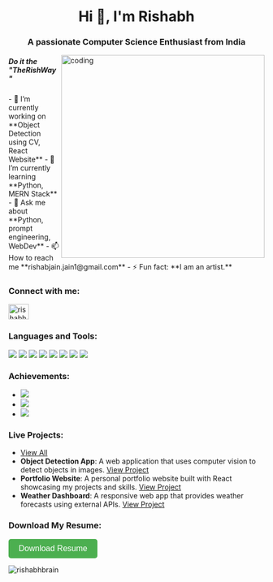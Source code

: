 <h1 align="center">Hi 👋, I'm Rishabh</h1>
<h3 align="center">A passionate Computer Science Enthusiast from India</h3>
<img align="right" alt="coding" width="400" src="https://encrypted-tbn0.gstatic.com/images?q=tbn:ANd9GcTENqHmmRXf4eKZsLmSx2E-4odiXy5fLxiLfw&usqp=CAU">
<h5>Do it the "TheRishWay"</h5>
- 🔭 I’m currently working on **Object Detection using CV, React Website**
- 🌱 I’m currently learning **Python, MERN Stack**
- 💬 Ask me about **Python, prompt engineering, WebDev**
- 📫 How to reach me **rishabjain.jain1@gmail.com**
- ⚡ Fun fact: **I am an artist.**

<h3 align="left">Connect with me:</h3>
<p align="left">
  <a href="https://linkedin.com/in/rishabh-modi" target="_blank">
    <img align="center" src="https://raw.githubusercontent.com/rahuldkjain/github-profile-readme-generator/master/src/images/icons/Social/linked-in-alt.svg" alt="rishabh modi" height="30" width="40" />
  </a>
</p>

<h3 align="left">Languages and Tools:</h3>
<p align="left">
  <img src="https://img.shields.io/badge/HTML5-fff?style=flat-square&logo=html5&logoColor=E34F26" />
  <img src="https://img.shields.io/badge/CSS3-fff?style=flat-square&logo=css3&logoColor=1572B6" />
  <img src="https://img.shields.io/badge/JavaScript-fff?style=flat-square&logo=javascript&logoColor=F7DF1E" />
  <img src="https://img.shields.io/badge/React-fff?style=flat-square&logo=react&logoColor=61DAFB" />
  <img src="https://img.shields.io/badge/Node.js-fff?style=flat-square&logo=nodedotjs&logoColor=68A063" />
  <img src="https://img.shields.io/badge/Python-fff?style=flat-square&logo=python&logoColor=3776AB" />
  <img src="https://img.shields.io/badge/Django-fff?style=flat-square&logo=django&logoColor=092E20" />
  <img src="https://img.shields.io/badge/MongoDB-fff?style=flat-square&logo=mongodb&logoColor=47A248" />
</p>

<h3 align="left">Achievements:</h3>
<ul>
  <li><img src="https://img.shields.io/badge/Certification-Python%20for%20Data%20Science-green?style=flat-square" /></li>
  <li><img src="https://img.shields.io/badge/Hackathon%20Winner-1st%20Place-orange?style=flat-square" /></li>
  <li><img src="https://img.shields.io/badge/Bootcamp-Completed-blue?style=flat-square" /></li>
</ul>

<h3 align="left">Live Projects:</h3>
<ul>
  <li>  <a href="therishway.surge.sh" target="https://therishway.surge.sh/">View All</a> </li>
  <li>
    <strong>Object Detection App</strong>: A web application that uses computer vision to detect objects in images. <a href="https://example.com/object-detection" target="_blank">View Project</a>
  </li>
  <li>
    <strong>Portfolio Website</strong>: A personal portfolio website built with React showcasing my projects and skills. <a href="https://example.com/portfolio" target="_blank">View Project</a>
  </li>
  <li>
    <strong>Weather Dashboard</strong>: A responsive web app that provides weather forecasts using external APIs. <a href="https://example.com/weather-dashboard" target="_blank">View Project</a>
  </li>
</ul>

<h3 align="left">Download My Resume:</h3>
<p align="left">
  <a href="path/to/your/resume.pdf" target="_blank">
    <button style="padding: 10px 20px; font-size: 16px; background-color: #4CAF50; color: white; border: none; border-radius: 5px; cursor: pointer;">
      Download Resume
    </button>
  </a>
</p>

<p>
  <img align="center" src="https://github-readme-stats.vercel.app/api/top-langs?username=rishabhbrain&show_icons=true&locale=en&layout=compact" alt="rishabhbrain" />
</p>

